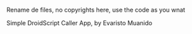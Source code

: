 Rename de files, no copyrights here, use the code as you wnat

Simple DroidScript Caller App, by Evaristo Muanido
